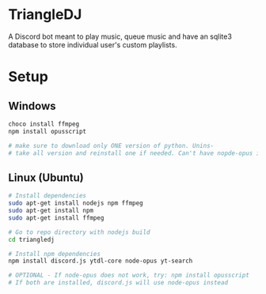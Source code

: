 # TriangleDJ

A Discord bot meant to play music, queue music and have an sqlite3 database to store individual user's custom playlists.

# Setup

## Windows

```bash
choco install ffmpeg
npm install opusscript

# make sure to download only ONE version of python. Unins-
# take all version and reinstall one if needed. Can't have nopde-opus in node_modules folder (just git ignore that)
```

## Linux (Ubuntu)

```bash
# Install dependencies
sudo apt-get install nodejs npm ffmpeg
sudo apt-get install npm
sudo apt-get install ffmpeg

# Go to repo directory with nodejs build
cd triangledj

# Install npm dependencies
npm install discord.js ytdl-core node-opus yt-search

# OPTIONAL - If node-opus does not work, try: npm install opusscript
# If both are installed, discord.js will use node-opus instead
```
